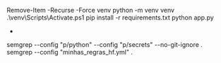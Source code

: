 Remove-Item -Recurse -Force venv
python -m venv venv
.\venv\Scripts\Activate.ps1
pip install -r requirements.txt
python app.py


-
semgrep --config "p/python" --config "p/secrets" --no-git-ignore .
semgrep --config "minhas_regras_hf.yml" .